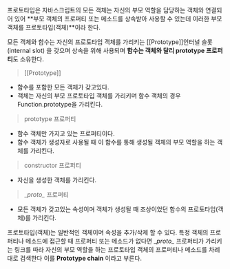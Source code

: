 프로토타입은 자바스크립트의 모든 객체는 자신의 부모 역할을 담당하는 객체와 연결되어 있어 **부모 객체의 프로퍼티 또는 메소드를 상속받아 사용할 수 있는데 이러한 부모 객체를 프로토타입(객체)**이라 한다.


모든 객체와 함수는 자신의 프로토타입 객체를 가리키는  [[Prototype]]인터널 슬롯(internal slot) 을 갖으며 상속을 위해 사용되며 **함수는 객체와 달리 prototype 프로퍼티**도 소유한다.


> [[Prototype]]
- 함수를 포함한 모든 객체가 갖고있다.
- 객체는 자신의 부모 프로토타입 객체를 가리키며 함수 객체의 경우 Function.prototype을 가리킨다.


>prototype 프로퍼티
- 함수 객체만 가지고 있는 프로퍼티이다.
- 함수 객체가 생성자로 사용될 때 이 함수를 통해 생성될 객체의 부모 역할을 하는 객체를 가리킨다.


>constructor 프로퍼티
- 자신을 생성한 객체를 가리킨다.

>\__proto\__ 프로퍼티
- 모든 객체가 갖고있는 속성이며 객체가 생성될 때 조상이었던 함수의 프로토타입(객체)를 가리킨다.

프로토타입(객체)는 일반적인 객체이며 속성을 추가/삭제 할 수 있다. 특정 객체의 프로퍼티나 메소드에 접근할 때 프로퍼티 또는 메소드가 없다면 \__proto\__ 프로퍼티가 가리키는 링크를 따라 자신의 부모 역할을 하는 프로토타입 객체의 프로퍼티나 메소드를 차례대로 검색한다 이를 **Prototype chain** 이라고 부른다.


